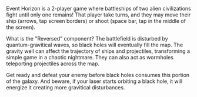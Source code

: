 Event Horizon is a 2-player game where battleships of two alien civilizations fight until only one remains! That player take turns, and they may move their ship (arrows, tap screen borders) or shoot (space bar, tap in the middle of the screen). 

What is the "Reversed" component? The battlefield is disturbed by quantum-gravitical waves, so black holes will eventually fill the map. The gravity well can affect the trajectory of ships and projectiles, transforming a simple game in a chaotic nightmare. They can also act as wormholes teleporting projectiles across the map. 

Get ready and defeat your enemy before black holes consumes this portion of the galaxy. And beware, if your laser starts orbiting a black hole, it will energize it creating more gravitical disturbances.